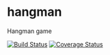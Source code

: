 # hangman
Hangman game

[![Build Status](https://travis-ci.com/CedN/hangman.svg?branch=main)](https://travis-ci.com/CedN/hangman) [![Coverage Status](https://coveralls.io/repos/github/CedN/hangman/badge.svg?branch=main)](https://coveralls.io/github/CedN/hangman?branch=main)